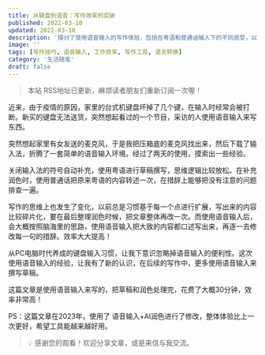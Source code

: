 ```yaml
---
title: 从键盘到语音：写作效率的突破
published: 2022-03-10
updated: 2022-03-10
description: '探讨了使用语音输入的写作体验，包括在粤语和普通话输入下的不同感受，以及语音输入如何提高写作效率和思维流畅度。'
image: ''
tags: [写作技巧, 语音输入, 工作效率, 写作工具, 语言转换]
category: '生活随笔'
draft: false
---
```


> 本站 RSS地址已更新，麻烦读者朋友们重新订阅一次喔！

近来，由于疫情的原因，家里的台式机键盘坏掉了几个键，在输入时经常会被打断。新买的键盘无法送货，突然想起看过的一个节目，采访的人使用语音输入来写东西。

突然想起家里有女友送的麦克风，于是我把压箱底的麦克风找出来，然后下载了输入法，折腾了一套简单的语音输入环境。经过了两天的使用，摸索出一些经验。

关闭输入法的符号自动补充，使用粤语进行草稿撰写，思维逻辑比较放松。在补充润色时，使用普通话把原来粤语的内容转述一次，在措辞上能够把没有注意的问题排查一遍。

写作的思维上也发生了变化，以前总是习惯基于每一个点进行扩展，写出来的内容比较碎片化，要在最后整理润色时候，把文章整体再改一次。而使用语音输入后，会大概按照脑海里的思路，使用语音输入把大致的内容都口述写出来，再逐一去修改每一句的措辞。效率大大提高！

从PC电脑时代养成的键盘输入习惯，让我下意识忽略掉语音输入的便利性。这次使用语音输入的经验，让我有了新的认识，在后续的写作中，更多使用语音输入来撰写草稿。

这篇文章是使用语音输入来写的，把草稿和润色处理完，花费了大概30分钟，效率非常高！

PS：这篇文章在2023年，使用了 语音输入+AI润色进行了修改，整体体验比上一次更好，希望工具能越来越好用。

> 💡 感谢您的观看！欢迎分享文章，或是来信与我交流。